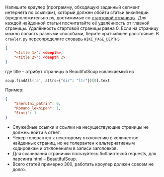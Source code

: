 Напишите краулер (программу, обходящую заданный сегмент интернета по ссылкам), который должен обойти статьи википедии (предположительно ру, достижимые со [стартовой страницы](http://rmy.wikipedia.org).
Для каждой найденной статьи посчитатайте её удалённость от главной страницы. Удалённость стартовой страницы равна 0. Если на страницу можно попасть разными способами, берите кратчайшее расстояние.
В `crawler.py` переопределите словарь `WIKI_PAGE_DEPTHS`
```json
{
    "<title 1>": <deepth>,
    "<title 2>": <deepth 2>
}
```

где title – атрибут страницы в BeautifulSoup извлекаемый из
```python
soup.findAll('a', attrs={"dir": "ltr"})[0].text
```

Пример:
```json
{
    "Sherutni_patrin": 0,
    "Romano_lekhipen": 1,
    "Sinti": 1
}
```

* Служебные ссылки и ссылки на несуществующие страницы не должны войти в ответ.
* Чекер толерантен к некоторому отклонению в количестве найденных страниц, но не толерантен к альтернативным кодировкам и отклонениям в записи заголовков.
* Для скачивания странички пользуйтесь библиотекой requests, для парсинга html – BeautifulSoup.
* Всего статей примерно 300, работать кроулер должен совсем не долго.
